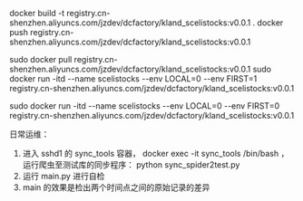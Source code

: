 docker build -t registry.cn-shenzhen.aliyuncs.com/jzdev/dcfactory/kland_scelistocks:v0.0.1 .
docker push registry.cn-shenzhen.aliyuncs.com/jzdev/dcfactory/kland_scelistocks:v0.0.1

sudo docker pull registry.cn-shenzhen.aliyuncs.com/jzdev/dcfactory/kland_scelistocks:v0.0.1
sudo docker run -itd --name scelistocks --env LOCAL=0 --env FIRST=1 registry.cn-shenzhen.aliyuncs.com/jzdev/dcfactory/kland_scelistocks:v0.0.1

sudo docker run -itd --name scelistocks --env LOCAL=0 --env FIRST=0 registry.cn-shenzhen.aliyuncs.com/jzdev/dcfactory/kland_scelistocks:v0.0.1


日常运维： 
1. 进入 sshd1 的 sync_tools 容器， docker exec -it sync_tools /bin/bash ，运行爬虫至测试库的同步程序： python sync_spider2test.py 
2. 运行 main.py 进行自检
3. main 的效果是检出两个时间点之间的原始记录的差异 
